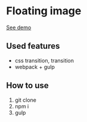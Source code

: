 <h1>Floating image</h1>
<p><a href="https://systemshock89.github.io/demo-floating-image/">See demo</a></p>

<h2>Used features</h2>
<ul>
    <li>css transition, transition</li>
    <li>webpack + gulp</li>
</ul>

<h2>How to use</h2>
<ol>
    <li>git clone</li>
    <li>npm i</li>
    <li>gulp</li>
</ol>
